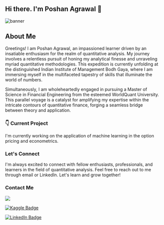 ## Hi there. I'm Poshan Agrawal  👋 

<!--
**PoshanAgrawal/PoshanAgrawal** is a ✨ _special_ ✨ repository because its `README.md` (this file) appears on your GitHub profile.
-->

![banner](https://github.com/PoshanAgrawal/PoshanAgrawal/assets/121961214/147bf21a-fbc8-467f-a1a1-6de4ee561c0c)


## About Me

Greetings! I am Poshan Agrawal, an impassioned learner driven by an insatiable enthusiasm for the realm of quantitative analysis. My journey involves a relentless pursuit of honing my analytical finesse and unraveling myriad quantitative methodologies. This expedition is currently unfolding at the distinguished Indian Institute of Management Bodh Gaya, where I am immersing myself in the multifaceted tapestry of skills that illuminate the world of numbers.

Simultaneously, I am wholeheartedly engaged in pursuing a Master of Science in Financial Engineering from the esteemed WorldQuant University. This parallel voyage is a catalyst for amplifying my expertise within the intricate contours of quantitative finance, forging a seamless bridge between theory and application.

### 👇 Current Project

I'm currently working on the application of machine learning in the option pricing and econometrics. 

### Let's Connect

I'm always excited to connect with fellow enthusiasts, professionals, and learners in the field of quantitative analysis. Feel free to reach out to me through email or LinkedIn. Let's learn and grow together!

### Contact Me    
<a href="mailto:agrawalposhan@gmail.com?"><img src="https://img.shields.io/badge/gmail-%23DD0031.svg?&style=for-the-badge&logo=gmail&logoColor=white"/></a>

[![Kaggle Badge](https://img.shields.io/badge/Kaggle-20BEFF?style=for-the-badge&logo=Kaggle&logoColor=white)](https://www.kaggle.com/poshanagrawal)

[![LinkedIn Badge](https://img.shields.io/badge/LinkedIn-Profile-informational?style=flat&logo=linkedin&logoColor=white&color=0D76A8)](https://www.linkedin.com/in/poshan-agrawal/)         
